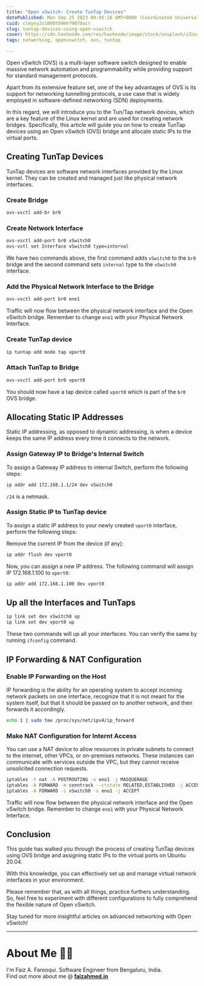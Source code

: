 ```yaml
---
title: "Open vSwitch: Create TunTap Devices"
datePublished: Mon Sep 25 2023 09:05:28 GMT+0000 (Coordinated Universal Time)
cuid: clmyny2s1000t09mh7907dair
slug: tuntap-devices-using-open-vswitch
cover: https://cdn.hashnode.com/res/hashnode/image/stock/unsplash/zZoscDXH6ss/upload/f92e836f73eedc1e21848d8232c4e0d1.jpeg
tags: networking, openvswitch, ovs, tuntap

---
```


Open vSwitch (OVS) is a multi-layer software switch designed to enable massive network automation and programmability while providing support for standard management protocols.

Apart from its extensive feature set, one of the key advantages of OVS is its support for networking tunnelling protocols, a use case that is widely employed in software-defined networking (SDN) deployments.

In this regard, we will introduce you to the Tun/Tap network devices, which are a key feature of the Linux kernel and are used for creating network bridges. Specifically, this article will guide you on how to create TunTap devices using an Open vSwitch (OVS) bridge and allocate static IPs to the virtual ports.

## Creating TunTap Devices

TunTap devices are software network interfaces provided by the Linux kernel. They can be created and managed just like physical network interfaces.

### Create Bridge

```bash
ovs-vsctl add-br br0
```

### Create Network Interface

```bash
ovs-vsctl add-port br0 vSwitch0
ovs-vstl set Interface vSwitch0 type=internal
```

We have two commands above, the first command adds `vSwitch0` to the `br0` bridge and the second command sets `internal` type to the `vSwitch0` interface.

### Add the Physical Network Interface to the Bridge

```bash
ovs-vsctl add-port br0 eno1
```

Traffic will now flow between the physical network interface and the Open vSwitch bridge. Remember to change `eno1` with your Physical Network Interface.

### Create TunTap device

```bash
ip tuntap add mode tap vport0
```

### Attach TunTap to Bridge

```bash
ovs-vsctl add-port br0 vport0
```

You should now have a tap device called `vport0` which is part of the `br0` OVS bridge.

## Allocating Static IP Addresses

Static IP addressing, as opposed to dynamic addressing, is when a device keeps the same IP address every time it connects to the network.

### Assign Gateway IP to Bridge's Internal Switch

To assign a Gateway IP address to internal Switch, perform the following steps:

```bash
ip addr add 172.168.1.1/24 dev vSwitch0
```

`/24` is a netmask.

### Assign Static IP to TunTap device

To assign a static IP address to your newly created `vport0` interface, perform the following steps:

Remove the current IP from the device (if any):

```bash
ip addr flush dev vport0
```

Now, you can assign a new IP address. The following command will assign IP 172.168.1.100 to `vport0`:

```bash
ip addr add 172.168.1.100 dev vport0
```

## Up all the Interfaces and TunTaps

```bash
ip link set dev vSwitch0 up
ip link set dev vport0 up
```

These two commands will up all your interfaces. You can verify the same by running `ifconfig` command.

## IP Forwarding & NAT Configuration

### Enable IP Forwarding on the Host

IP forwarding is the ability for an operating system to accept incoming network packets on one interface, recognize that it is not meant for the system itself, but that it should be passed on to another network, and then forwards it accordingly.

```bash
echo 1 | sudo tee /proc/sys/net/ipv4/ip_forward
```

### Make NAT Configuration for Internt Access

You can use a NAT device to allow resources in private subnets to connect to the internet, other VPCs, or on-premises networks. These instances can communicate with services outside the VPC, but they cannot receive unsolicited connection requests.

```bash
iptables -t nat -A POSTROUTING -o eno1 -j MASQUERAGE
iptables -A FORWARD -m conntrack --ctstate RELATED,ESTABLISHED -j ACCEPT
iptables -A FORWARD -i vSwitch0 -o eno1 -j ACCEPT
```

Traffic will now flow between the physical network interface and the Open vSwitch bridge. Remember to change `eno1` with your Physical Network Interface.

## Conclusion

This guide has walked you through the process of creating TunTap devices using OVS bridge and assigning static IPs to the virtual ports on Ubuntu 20.04.

With this knowledge, you can effectively set up and manage virtual network interfaces in your environment.

Please remember that, as with all things, practice furthers understanding. So, feel free to experiment with different configurations to fully comprehend the flexible nature of Open vSwitch.

Stay tuned for more insightful articles on advanced networking with Open vSwitch!

---

# **About Me 👨‍💻**

I'm Faiz A. Farooqui. Software Engineer from Bengaluru, India.  
Find out more about me @ [**faizahmed.in**](http://faizahmed.in)